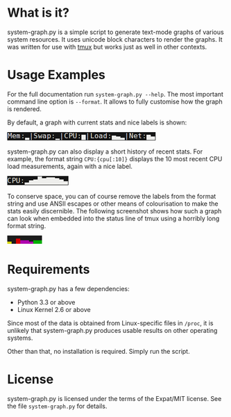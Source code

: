 What is it?
===========

system-graph.py is a simple script to generate text-mode graphs of various
system resources. It uses unicode block characters to render the graphs.
It was written for use with [tmux](https://tmux.github.io/) but works just as
well in other contexts.

Usage Examples
==============

For the full documentation run `system-graph.py --help`.
The most important command line option is `--format`. It allows to fully
customise how the graph is rendered.

By default, a graph with current stats and nice labels is shown:

![Graph with default settings](default_graph.png)

system-graph.py can also display a short history of recent stats.
For example, the format string `CPU:{cpu[:10]}` displays the 10 most recent CPU
load measurements, again with a nice label.

![Graph with history](graph_history.png)

To conserve space, you can of course remove the labels from the format string
and use ANSII escapes or other means of colourisation to make the stats easily
discernible. The following screenshot shows how such a graph can look when
embedded into the status line of tmux using a horribly long format string.

![Coloured graph in tmux](tmux_coloured.png)

Requirements
============

system-graph.py has a few dependencies:

* Python 3.3 or above
* Linux Kernel 2.6 or above

Since most of the data is obtained from Linux-specific files in `/proc`, it is
unlikely that system-graph.py produces usable results on other operating
systems.

Other than that, no installation is required.
Simply run the script.

License
=======

system-graph.py is licensed under the terms of the Expat/MIT license.
See the file `system-graph.py` for details.
